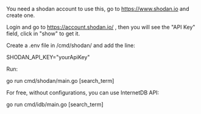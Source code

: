 You need a shodan account to use this, go to https://www.shodan.io and create one.

Login and go to https://account.shodan.io/ , then you will see the "API Key" field, click in "show" to get it.

Create a .env file in /cmd/shodan/ and add the line:

SHODAN_API_KEY="yourApiKey"

Run: 

go run cmd/shodan/main.go [search_term]

For free, without configurations, you can use InternetDB API: 

go run cmd/idb/main.go [search_term]

